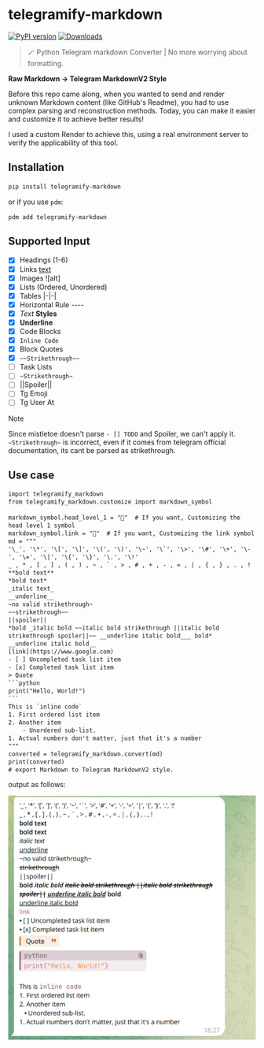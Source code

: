 # telegramify-markdown

[![PyPI version](https://badge.fury.io/py/telegramify-markdown.svg)](https://badge.fury.io/py/telegramify-markdown)
[![Downloads](https://pepy.tech/badge/telegramify-markdown)](https://pepy.tech/project/telegramify-markdown)

> 🪄 Python Telegram markdown Converter | No more worrying about formatting.

**Raw Markdown -> Telegram MarkdownV2 Style**

Before this repo came along, when you wanted to send and render unknown Markdown content (like GitHub's Readme),
you had to use complex parsing and reconstruction methods.
Today, you can make it easier and customize it to achieve better results!

I used a custom Render to achieve this, using a real environment server to verify the applicability of this tool.

## Installation

```bash
pip install telegramify-markdown
```

or if you use `pdm`:

```shell
pdm add telegramify-markdown
```

## Supported Input

- [x] Headings (1-6)
- [x] Links [text](url)
- [x] Images ![alt]
- [x] Lists (Ordered, Unordered)
- [x] Tables |-|-|
- [x] Horizontal Rule ----
- [x] *Text* **Styles**
- [x] __Underline__
- [x] Code Blocks
- [x] `Inline Code`
- [x] Block Quotes
- [x] `~~Strikethrough~~`
- [ ] Task Lists
- [ ] `~Strikethrough~`
- [ ] ||Spoiler||
- [ ] Tg Emoji
- [ ] Tg User At

> [!NOTE]
> Since mistletoe doesn't parse `- [] TODO` and Spoiler, we can't apply it.
`~Strikethrough~` is incorrect, even if it comes from telegram official documentation, its cant be parsed as strikethrough.

## Use case

````python3
import telegramify_markdown
from telegramify_markdown.customize import markdown_symbol

markdown_symbol.head_level_1 = "📌"  # If you want, Customizing the head level 1 symbol
markdown_symbol.link = "🔗"  # If you want, Customizing the link symbol
md = """
'\_', '\*', '\[', '\]', '\(', '\)', '\~', '\`', '\>', '\#', '\+', '\-', '\=', '\|', '\{', '\}', '\.', '\!'
_ , * , [ , ] , ( , ) , ~ , ` , > , # , + , - , = , | , { , } , . , !
**bold text**
*bold text*
_italic text_
__underline__
~no valid strikethrough~
~~strikethrough~~
||spoiler||
*bold _italic bold ~~italic bold strikethrough ||italic bold strikethrough spoiler||~~ __underline italic bold___ bold*
__underline italic bold__
[link](https://www.google.com)
- [ ] Uncompleted task list item
- [x] Completed task list item
> Quote
```python
print("Hello, World!")
```
This is `inline code`
1. First ordered list item
2. Another item
    - Unordered sub-list.
1. Actual numbers don't matter, just that it's a number
"""
converted = telegramify_markdown.convert(md)
print(converted)
# export Markdown to Telegram MarkdownV2 style.
````

output as follows:

![.github/result.png](.github/result.png)
